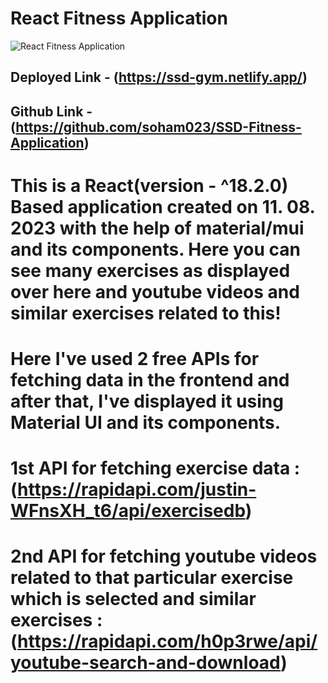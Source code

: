 # React Fitness Application

![React Fitness Application](https://i.ibb.co/Yt9spGc/image.png)

## Deployed Link - (https://ssd-gym.netlify.app/)

## Github Link - (https://github.com/soham023/SSD-Fitness-Application)

# This is a React(version - ^18.2.0) Based application created on 11. 08. 2023 with the help of material/mui and its components. Here you can see many exercises as displayed over here and youtube videos and similar exercises related to this!

# Here I've used 2 free APIs for fetching data in the frontend and after that, I've displayed it using Material UI and its components. 
# 1st API for fetching exercise data : (https://rapidapi.com/justin-WFnsXH_t6/api/exercisedb)
# 2nd API for fetching youtube videos related to that particular exercise which is selected and similar exercises : (https://rapidapi.com/h0p3rwe/api/youtube-search-and-download)
